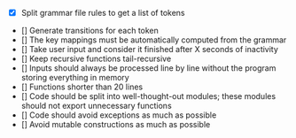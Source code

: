 - [x] Split grammar file rules to get a list of tokens
- [] Generate transitions for each token 
- [] The key mappings must be automatically computed from the grammar
- [] Take user input and consider it finished after X seconds of inactivity
- [] Keep recursive functions tail-recursive
- [] Inputs should always be processed line by line without the program
storing everything in memory
- [] Functions shorter than 20 lines
- [] Code should be split into well-thought-out modules; these modules should not export unnecessary functions
- [] Code should avoid exceptions as much as possible
- [] Avoid mutable constructions as much as possible
